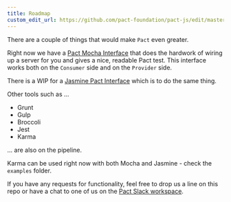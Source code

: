 ```yaml
---
title: Roadmap
custom_edit_url: https://github.com/pact-foundation/pact-js/edit/master/ROADMAP.md
---
```

<!-- This file has been synced from the pact-foundation/pact-js repository. Please do not edit it directly. The URL of the source file can be found in the custom_edit_url value above -->

There are a couple of things that would make `Pact` even greater.

Right now we have a [Pact Mocha Interface](https://github.com/pact-foundation/pact-js-mocha) that does the hardwork of wiring up a server for you and gives a nice, readable Pact test. This interface works both on the `Consumer` side and on the `Provider` side.

There is a WIP for a [Jasmine Pact Interface](https://github.com/pact-foundation/pact-js-jasmine) which is to do the same thing.

Other tools such as ...
- Grunt
- Gulp
- Broccoli
- Jest
- Karma

... are also on the pipeline.

Karma can be used right now with both Mocha and Jasmine - check the `examples` folder.

If you have any requests for functionality, feel free to drop us a line on this repo or have a chat to one of us on the [Pact Slack workspace](https://slack.pact.io).
